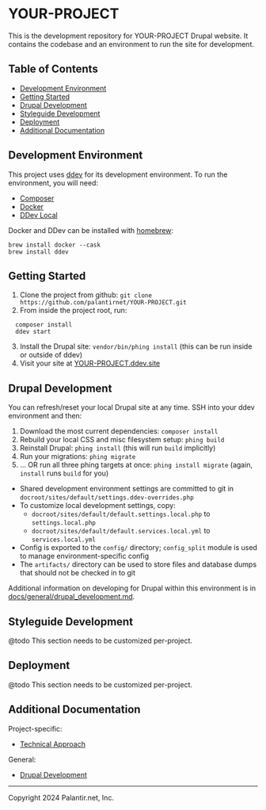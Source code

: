 # YOUR-PROJECT

This is the development repository for YOUR-PROJECT Drupal website. It contains the codebase and an environment to run the site for development.

## Table of Contents

* [Development Environment](#development-environment)
* [Getting Started](#getting-started)
* [Drupal Development](#drupal-development)
* [Styleguide Development](#styleguide-development)
* [Deployment](#Deployment)
* [Additional Documentation](#additional-documentation)

## Development Environment

This project uses [ddev](https://ddev.com/ddev-local/) for its development environment. To run the environment, you will need:

* [Composer](https://getcomposer.org/download/)
* [Docker](https://www.docker.com/)
* [DDev Local](https://ddev.com/ddev-local/)

Docker and DDev can be installed with [homebrew](https://brew.sh/):

```
brew install docker --cask
brew install ddev
```

## Getting Started

1. Clone the project from github: `git clone https://github.com/palantirnet/YOUR-PROJECT.git`
2. From inside the project root, run:

  ```
    composer install
    ddev start
  ```
3. Install the Drupal site: `vendor/bin/phing install` (this can be run inside or outside of ddev)
4. Visit your site at [YOUR-PROJECT.ddev.site](http://YOUR-PROJECT.ddev.site)

## Drupal Development

You can refresh/reset your local Drupal site at any time. SSH into your ddev environment and then:

1. Download the most current dependencies: `composer install`
2. Rebuild your local CSS and misc filesystem setup: `phing build`
3. Reinstall Drupal: `phing install` (this will run `build` implicitly)
4. Run your migrations: `phing migrate`
5. ... OR run all three phing targets at once: `phing install migrate` (again, `install` runs `build` for you)

* Shared development environment settings are committed to git in `docroot/sites/default/settings.ddev-overrides.php`
* To customize local development settings, copy:
  * `docroot/sites/default/default.settings.local.php` to `settings.local.php`
  * `docroot/sites/default/default.services.local.yml` to `services.local.yml`
* Config is exported to the `config/` directory; `config_split` module is used to manage environment-specific config
* The `artifacts/` directory can be used to store files and database dumps that should not be checked in to git

Additional information on developing for Drupal within this environment is in [docs/general/drupal_development.md](docs/general/drupal_development.md).

## Styleguide Development

@todo This section needs to be customized per-project.

## Deployment

@todo This section needs to be customized per-project.

## Additional Documentation

Project-specific:

* [Technical Approach](docs/technical_approach.md)

General:

* [Drupal Development](docs/general/drupal_development.md)

----
Copyright 2024 Palantir.net, Inc.
